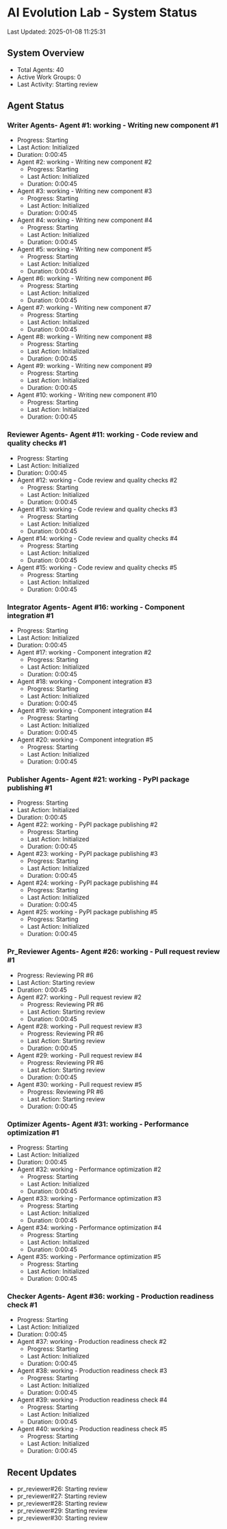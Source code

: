 # AI Evolution Lab - System Status
Last Updated: 2025-01-08 11:25:31

## System Overview
- Total Agents: 40
- Active Work Groups: 0
- Last Activity: Starting review

## Agent Status

### Writer Agents- Agent #1: working - Writing new component #1
  - Progress: Starting
  - Last Action: Initialized
  - Duration: 0:00:45
- Agent #2: working - Writing new component #2
  - Progress: Starting
  - Last Action: Initialized
  - Duration: 0:00:45
- Agent #3: working - Writing new component #3
  - Progress: Starting
  - Last Action: Initialized
  - Duration: 0:00:45
- Agent #4: working - Writing new component #4
  - Progress: Starting
  - Last Action: Initialized
  - Duration: 0:00:45
- Agent #5: working - Writing new component #5
  - Progress: Starting
  - Last Action: Initialized
  - Duration: 0:00:45
- Agent #6: working - Writing new component #6
  - Progress: Starting
  - Last Action: Initialized
  - Duration: 0:00:45
- Agent #7: working - Writing new component #7
  - Progress: Starting
  - Last Action: Initialized
  - Duration: 0:00:45
- Agent #8: working - Writing new component #8
  - Progress: Starting
  - Last Action: Initialized
  - Duration: 0:00:45
- Agent #9: working - Writing new component #9
  - Progress: Starting
  - Last Action: Initialized
  - Duration: 0:00:45
- Agent #10: working - Writing new component #10
  - Progress: Starting
  - Last Action: Initialized
  - Duration: 0:00:45

### Reviewer Agents- Agent #11: working - Code review and quality checks #1
  - Progress: Starting
  - Last Action: Initialized
  - Duration: 0:00:45
- Agent #12: working - Code review and quality checks #2
  - Progress: Starting
  - Last Action: Initialized
  - Duration: 0:00:45
- Agent #13: working - Code review and quality checks #3
  - Progress: Starting
  - Last Action: Initialized
  - Duration: 0:00:45
- Agent #14: working - Code review and quality checks #4
  - Progress: Starting
  - Last Action: Initialized
  - Duration: 0:00:45
- Agent #15: working - Code review and quality checks #5
  - Progress: Starting
  - Last Action: Initialized
  - Duration: 0:00:45

### Integrator Agents- Agent #16: working - Component integration #1
  - Progress: Starting
  - Last Action: Initialized
  - Duration: 0:00:45
- Agent #17: working - Component integration #2
  - Progress: Starting
  - Last Action: Initialized
  - Duration: 0:00:45
- Agent #18: working - Component integration #3
  - Progress: Starting
  - Last Action: Initialized
  - Duration: 0:00:45
- Agent #19: working - Component integration #4
  - Progress: Starting
  - Last Action: Initialized
  - Duration: 0:00:45
- Agent #20: working - Component integration #5
  - Progress: Starting
  - Last Action: Initialized
  - Duration: 0:00:45

### Publisher Agents- Agent #21: working - PyPI package publishing #1
  - Progress: Starting
  - Last Action: Initialized
  - Duration: 0:00:45
- Agent #22: working - PyPI package publishing #2
  - Progress: Starting
  - Last Action: Initialized
  - Duration: 0:00:45
- Agent #23: working - PyPI package publishing #3
  - Progress: Starting
  - Last Action: Initialized
  - Duration: 0:00:45
- Agent #24: working - PyPI package publishing #4
  - Progress: Starting
  - Last Action: Initialized
  - Duration: 0:00:45
- Agent #25: working - PyPI package publishing #5
  - Progress: Starting
  - Last Action: Initialized
  - Duration: 0:00:45

### Pr_Reviewer Agents- Agent #26: working - Pull request review #1
  - Progress: Reviewing PR #6
  - Last Action: Starting review
  - Duration: 0:00:45
- Agent #27: working - Pull request review #2
  - Progress: Reviewing PR #6
  - Last Action: Starting review
  - Duration: 0:00:45
- Agent #28: working - Pull request review #3
  - Progress: Reviewing PR #6
  - Last Action: Starting review
  - Duration: 0:00:45
- Agent #29: working - Pull request review #4
  - Progress: Reviewing PR #6
  - Last Action: Starting review
  - Duration: 0:00:45
- Agent #30: working - Pull request review #5
  - Progress: Reviewing PR #6
  - Last Action: Starting review
  - Duration: 0:00:45

### Optimizer Agents- Agent #31: working - Performance optimization #1
  - Progress: Starting
  - Last Action: Initialized
  - Duration: 0:00:45
- Agent #32: working - Performance optimization #2
  - Progress: Starting
  - Last Action: Initialized
  - Duration: 0:00:45
- Agent #33: working - Performance optimization #3
  - Progress: Starting
  - Last Action: Initialized
  - Duration: 0:00:45
- Agent #34: working - Performance optimization #4
  - Progress: Starting
  - Last Action: Initialized
  - Duration: 0:00:45
- Agent #35: working - Performance optimization #5
  - Progress: Starting
  - Last Action: Initialized
  - Duration: 0:00:45

### Checker Agents- Agent #36: working - Production readiness check #1
  - Progress: Starting
  - Last Action: Initialized
  - Duration: 0:00:45
- Agent #37: working - Production readiness check #2
  - Progress: Starting
  - Last Action: Initialized
  - Duration: 0:00:45
- Agent #38: working - Production readiness check #3
  - Progress: Starting
  - Last Action: Initialized
  - Duration: 0:00:45
- Agent #39: working - Production readiness check #4
  - Progress: Starting
  - Last Action: Initialized
  - Duration: 0:00:45
- Agent #40: working - Production readiness check #5
  - Progress: Starting
  - Last Action: Initialized
  - Duration: 0:00:45


## Recent Updates
- pr_reviewer#26: Starting review
- pr_reviewer#27: Starting review
- pr_reviewer#28: Starting review
- pr_reviewer#29: Starting review
- pr_reviewer#30: Starting review
